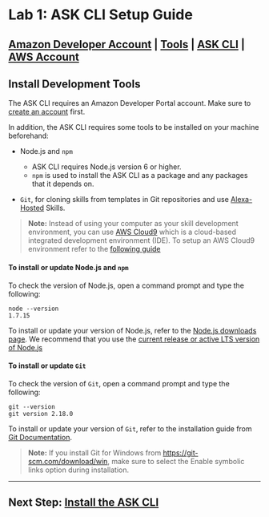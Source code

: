 # Lab 1: ASK CLI Setup Guide

## [Amazon Developer Account](./01-amzn-developer-account.md) | **[Tools](./02-tools.md)** | [ASK CLI](./03-ask-cli.md) | [AWS Account](./04-aws-account.md)

## Install Development Tools

The ASK CLI requires an Amazon Developer Portal account. Make sure to [create an account](./01-amzn-developer-account.md) first.

In addition, the ASK CLI requires some tools to be installed on your machine beforehand:

* Node.js and `npm`
    * ASK CLI requires Node.js version 6 or higher. 
    * `npm` is used to install the ASK CLI as a package and any packages that it depends on.

* `Git`, for cloning skills from templates in Git repositories and use [Alexa-Hosted](https://developer.amazon.com/docs/hosted-skills/build-a-skill-end-to-end-using-an-alexa-hosted-skill.html) Skills.

> **Note:** Instead of using your computer as your skill development environment, you can use [AWS Cloud9](https://aws.amazon.com/cloud9/) which is a cloud-based integrated development environment (IDE). To setup an AWS Cloud9 environment refer to the [following guide](./05-cloud9.md)


#### To install or update Node.js and `npm`

To check the version of Node.js, open a command prompt and type the following:

```
node --version
1.7.15
```

To install or update your version of Node.js, refer to the [Node.js downloads page](https://nodejs.org/en/download/). We recommend that you use the [current release or active LTS version of Node.js](https://github.com/nodejs/Release#release-schedule)


#### To install or update `Git`

To check the version of `Git`, open a command prompt and type the following:

```
git --version
git version 2.18.0
```

To install or update your version of `Git`, refer to the installation guide from [Git Documentation](https://git-scm.com/book/en/v2/Getting-Started-Installing-Git).

> **Note:** If you install Git for Windows from https://git-scm.com/download/win, make sure to select the Enable symbolic links option during installation.

---

## Next Step: [Install the ASK CLI](./03-ask-cli.md)